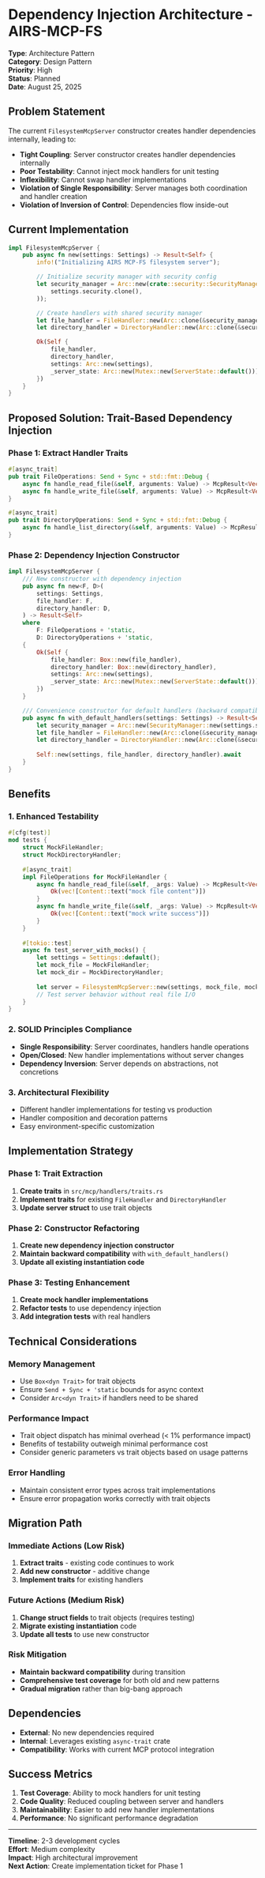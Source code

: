 # Dependency Injection Architecture - AIRS-MCP-FS

**Type**: Architecture Pattern  
**Category**: Design Pattern  
**Priority**: High  
**Status**: Planned  
**Date**: August 25, 2025  

## Problem Statement

The current `FilesystemMcpServer` constructor creates handler dependencies internally, leading to:
- **Tight Coupling**: Server constructor creates handler dependencies internally
- **Poor Testability**: Cannot inject mock handlers for unit testing
- **Inflexibility**: Cannot swap handler implementations
- **Violation of Single Responsibility**: Server manages both coordination and handler creation
- **Violation of Inversion of Control**: Dependencies flow inside-out

## Current Implementation

```rust
impl FilesystemMcpServer {
    pub async fn new(settings: Settings) -> Result<Self> {
        info!("Initializing AIRS MCP-FS filesystem server");

        // Initialize security manager with security config
        let security_manager = Arc::new(crate::security::SecurityManager::new(
            settings.security.clone(),
        ));

        // Create handlers with shared security manager
        let file_handler = FileHandler::new(Arc::clone(&security_manager));
        let directory_handler = DirectoryHandler::new(Arc::clone(&security_manager));

        Ok(Self {
            file_handler,
            directory_handler,
            settings: Arc::new(settings),
            _server_state: Arc::new(Mutex::new(ServerState::default())),
        })
    }
}
```

## Proposed Solution: Trait-Based Dependency Injection

### Phase 1: Extract Handler Traits

```rust
#[async_trait]
pub trait FileOperations: Send + Sync + std::fmt::Debug {
    async fn handle_read_file(&self, arguments: Value) -> McpResult<Vec<Content>>;
    async fn handle_write_file(&self, arguments: Value) -> McpResult<Vec<Content>>;
}

#[async_trait]
pub trait DirectoryOperations: Send + Sync + std::fmt::Debug {
    async fn handle_list_directory(&self, arguments: Value) -> McpResult<Vec<Content>>;
}
```

### Phase 2: Dependency Injection Constructor

```rust
impl FilesystemMcpServer {
    /// New constructor with dependency injection
    pub async fn new<F, D>(
        settings: Settings,
        file_handler: F,
        directory_handler: D,
    ) -> Result<Self>
    where
        F: FileOperations + 'static,
        D: DirectoryOperations + 'static,
    {
        Ok(Self {
            file_handler: Box::new(file_handler),
            directory_handler: Box::new(directory_handler),
            settings: Arc::new(settings),
            _server_state: Arc::new(Mutex::new(ServerState::default())),
        })
    }

    /// Convenience constructor for default handlers (backward compatibility)
    pub async fn with_default_handlers(settings: Settings) -> Result<Self> {
        let security_manager = Arc::new(SecurityManager::new(settings.security.clone()));
        let file_handler = FileHandler::new(Arc::clone(&security_manager));
        let directory_handler = DirectoryHandler::new(Arc::clone(&security_manager));
        
        Self::new(settings, file_handler, directory_handler).await
    }
}
```

## Benefits

### 1. Enhanced Testability
```rust
#[cfg(test)]
mod tests {
    struct MockFileHandler;
    struct MockDirectoryHandler;
    
    #[async_trait]
    impl FileOperations for MockFileHandler {
        async fn handle_read_file(&self, _args: Value) -> McpResult<Vec<Content>> {
            Ok(vec![Content::text("mock file content")])
        }
        async fn handle_write_file(&self, _args: Value) -> McpResult<Vec<Content>> {
            Ok(vec![Content::text("mock write success")])
        }
    }
    
    #[tokio::test]
    async fn test_server_with_mocks() {
        let settings = Settings::default();
        let mock_file = MockFileHandler;
        let mock_dir = MockDirectoryHandler;
        
        let server = FilesystemMcpServer::new(settings, mock_file, mock_dir).await.unwrap();
        // Test server behavior without real file I/O
    }
}
```

### 2. SOLID Principles Compliance
- **Single Responsibility**: Server coordinates, handlers handle operations
- **Open/Closed**: New handler implementations without server changes
- **Dependency Inversion**: Server depends on abstractions, not concretions

### 3. Architectural Flexibility
- Different handler implementations for testing vs production
- Handler composition and decoration patterns
- Easy environment-specific customization

## Implementation Strategy

### Phase 1: Trait Extraction
1. **Create traits** in `src/mcp/handlers/traits.rs`
2. **Implement traits** for existing `FileHandler` and `DirectoryHandler`
3. **Update server struct** to use trait objects

### Phase 2: Constructor Refactoring
1. **Create new dependency injection constructor**
2. **Maintain backward compatibility** with `with_default_handlers()`
3. **Update all existing instantiation code**

### Phase 3: Testing Enhancement
1. **Create mock handler implementations**
2. **Refactor tests** to use dependency injection
3. **Add integration tests** with real handlers

## Technical Considerations

### Memory Management
- Use `Box<dyn Trait>` for trait objects
- Ensure `Send + Sync + 'static` bounds for async context
- Consider `Arc<dyn Trait>` if handlers need to be shared

### Performance Impact
- Trait object dispatch has minimal overhead (< 1% performance impact)
- Benefits of testability outweigh minimal performance cost
- Consider generic parameters vs trait objects based on usage patterns

### Error Handling
- Maintain consistent error types across trait implementations
- Ensure error propagation works correctly with trait objects

## Migration Path

### Immediate Actions (Low Risk)
1. **Extract traits** - existing code continues to work
2. **Add new constructor** - additive change
3. **Implement traits** for existing handlers

### Future Actions (Medium Risk)
1. **Change struct fields** to trait objects (requires testing)
2. **Migrate existing instantiation** code
3. **Update all tests** to use new constructor

### Risk Mitigation
- **Maintain backward compatibility** during transition
- **Comprehensive test coverage** for both old and new patterns
- **Gradual migration** rather than big-bang approach

## Dependencies

- **External**: No new dependencies required
- **Internal**: Leverages existing `async-trait` crate
- **Compatibility**: Works with current MCP protocol integration

## Success Metrics

1. **Test Coverage**: Ability to mock handlers for unit testing
2. **Code Quality**: Reduced coupling between server and handlers
3. **Maintainability**: Easier to add new handler implementations
4. **Performance**: No significant performance degradation

---

**Timeline**: 2-3 development cycles  
**Effort**: Medium complexity  
**Impact**: High architectural improvement  
**Next Action**: Create implementation ticket for Phase 1
